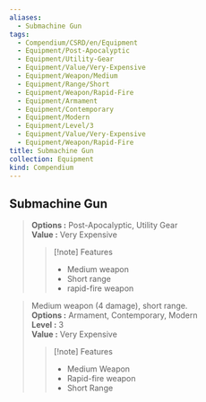 ```yaml
---
aliases:
  - Submachine Gun
tags:
  - Compendium/CSRD/en/Equipment
  - Equipment/Post-Apocalyptic
  - Equipment/Utility-Gear
  - Equipment/Value/Very-Expensive
  - Equipment/Weapon/Medium
  - Equipment/Range/Short
  - Equipment/Weapon/Rapid-Fire
  - Equipment/Armament
  - Equipment/Contemporary
  - Equipment/Modern
  - Equipment/Level/3
  - Equipment/Value/Very-Expensive
  - Equipment/Weapon/Rapid-Fire
title: Submachine Gun
collection: Equipment
kind: Compendium
---
```

## Submachine Gun  
  
>  
> **Options :** Post-Apocalyptic, Utility Gear  
> **Value :** Very Expensive  
>>[!note] Features  
>> - Medium weapon  
>> - Short range  
>> - rapid-fire weapon  
  
>Medium weapon (4 damage), short range.  
> **Options :** Armament, Contemporary, Modern  
> **Level :** 3  
> **Value :** Very Expensive  
>>[!note] Features  
>> - Medium Weapon  
>> - Rapid-fire weapon  
>> - Short Range